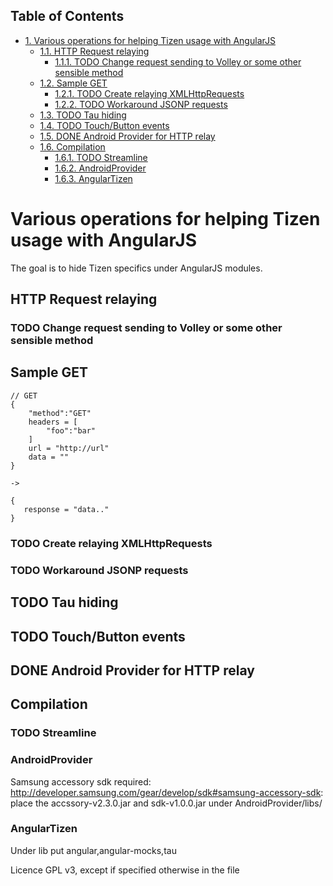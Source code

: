 <div id="table-of-contents">
<h2>Table of Contents</h2>
<div id="text-table-of-contents">
<ul>
<li><a href="#sec-1">1. Various operations for helping Tizen usage with AngularJS</a>
<ul>
<li><a href="#sec-1-1">1.1. HTTP Request relaying</a>
<ul>
<li><a href="#sec-1-1-1">1.1.1. <span class="todo TODO">TODO</span> Change request sending to Volley or some other sensible method</a></li>
</ul>
</li>
<li><a href="#sec-1-2">1.2. Sample GET</a>
<ul>
<li><a href="#sec-1-2-1">1.2.1. <span class="todo TODO">TODO</span> Create relaying  XMLHttpRequests</a></li>
<li><a href="#sec-1-2-2">1.2.2. <span class="todo TODO">TODO</span> Workaround JSONP requests</a></li>
</ul>
</li>
<li><a href="#sec-1-3">1.3. <span class="todo TODO">TODO</span> Tau hiding</a></li>
<li><a href="#sec-1-4">1.4. <span class="todo TODO">TODO</span> Touch/Button events</a></li>
<li><a href="#sec-1-5">1.5. <span class="done DONE">DONE</span> Android Provider for HTTP relay</a></li>
<li><a href="#sec-1-6">1.6. Compilation</a>
<ul>
<li><a href="#sec-1-6-1">1.6.1. <span class="todo TODO">TODO</span> Streamline</a></li>
<li><a href="#sec-1-6-2">1.6.2. AndroidProvider</a></li>
<li><a href="#sec-1-6-3">1.6.3. AngularTizen</a></li>
</ul>
</li>
</ul>
</li>
</ul>
</div>
</div>

# Various operations for helping Tizen usage with AngularJS<a id="sec-1" name="sec-1"></a>

The goal is to hide Tizen specifics under AngularJS modules.

## HTTP Request relaying<a id="sec-1-1" name="sec-1-1"></a>

### TODO Change request sending to Volley or some other sensible method<a id="sec-1-1-1" name="sec-1-1-1"></a>

## Sample GET<a id="sec-1-2" name="sec-1-2"></a>

    // GET
    {
        "method":"GET"
        headers = [
            "foo":"bar"
        ]
        url = "http://url"
        data = ""
    }
    
    ->
    
    {
       response = "data.."
    }

### TODO Create relaying  XMLHttpRequests<a id="sec-1-2-1" name="sec-1-2-1"></a>

### TODO Workaround JSONP requests<a id="sec-1-2-2" name="sec-1-2-2"></a>

## TODO Tau hiding<a id="sec-1-3" name="sec-1-3"></a>

## TODO Touch/Button events<a id="sec-1-4" name="sec-1-4"></a>

## DONE Android Provider for HTTP relay<a id="sec-1-5" name="sec-1-5"></a>

## Compilation<a id="sec-1-6" name="sec-1-6"></a>

### TODO Streamline<a id="sec-1-6-1" name="sec-1-6-1"></a>

### AndroidProvider<a id="sec-1-6-2" name="sec-1-6-2"></a>

Samsung accessory sdk required: <http://developer.samsung.com/gear/develop/sdk#samsung-accessory-sdk>: place the accssory-v2.3.0.jar and sdk-v1.0.0.jar under AndroidProvider/libs/

### AngularTizen<a id="sec-1-6-3" name="sec-1-6-3"></a>

Under lib put angular,angular-mocks,tau

Licence GPL v3, except if specified otherwise in the file